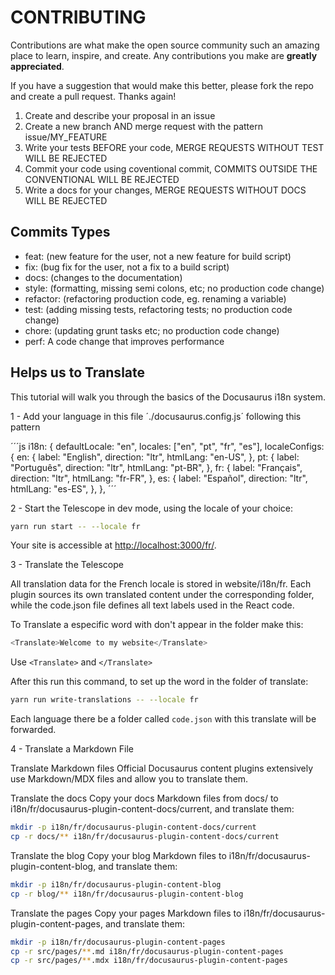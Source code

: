 # CONTRIBUTING

Contributions are what make the open source community such an amazing place to learn, inspire, and create. Any contributions you make are **greatly appreciated**.

If you have a suggestion that would make this better, please fork the repo and create a pull request. Thanks again!

1. Create and describe your proposal in an issue
2. Create a new branch AND merge request with the pattern issue/MY_FEATURE
3. Write your tests BEFORE your code, MERGE REQUESTS WITHOUT TEST WILL BE REJECTED
4. Commit your code using coventional commit, COMMITS OUTSIDE THE CONVENTIONAL WILL BE REJECTED
5. Write a docs for your changes, MERGE REQUESTS WITHOUT DOCS WILL BE REJECTED

## Commits Types

- feat: (new feature for the user, not a new feature for build script)
- fix: (bug fix for the user, not a fix to a build script)
- docs: (changes to the documentation)
- style: (formatting, missing semi colons, etc; no production code change)
- refactor: (refactoring production code, eg. renaming a variable)
- test: (adding missing tests, refactoring tests; no production code change)
- chore: (updating grunt tasks etc; no production code change)
- perf: A code change that improves performance

## Helps us to Translate

This tutorial will walk you through the basics of the Docusaurus i18n system.

1 - Add your language in this file ´./docusaurus.config.js´ following this pattern

´´´js
i18n: {
    defaultLocale: "en",
    locales: ["en", "pt", "fr", "es"],
    localeConfigs: {
      en: {
        label: "English",
        direction: "ltr",
        htmlLang: "en-US",
      },
      pt: {
        label: "Português",
        direction: "ltr",
        htmlLang: "pt-BR",
      },
      fr: {
        label: "Français",
        direction: "ltr",
        htmlLang: "fr-FR",
      },
      es: {
        label: "Español",
        direction: "ltr",
        htmlLang: "es-ES",
      },
    },
´´´

2 - Start the Telescope in dev mode, using the locale of your choice:

```bash
yarn run start -- --locale fr
```

Your site is accessible at <http://localhost:3000/fr/>.

3 - Translate the Telescope

All translation data for the French locale is stored in website/i18n/fr. Each plugin sources its own translated content under the corresponding folder, while the code.json file defines all text labels used in the React code.

To Translate a especific word with don't appear in the folder make this:

```js
<Translate>Welcome to my website</Translate>
```

Use `<Translate>` and `</Translate>`

After this run this command, to set up the word in the folder of translate:

```bash
yarn run write-translations -- --locale fr
```

Each language there be a folder called `code.json` with this translate will be forwarded.

4 - Translate a Markdown File

Translate Markdown files
Official Docusaurus content plugins extensively use Markdown/MDX files and allow you to translate them.

Translate the docs
Copy your docs Markdown files from docs/ to i18n/fr/docusaurus-plugin-content-docs/current, and translate them:

```bash
mkdir -p i18n/fr/docusaurus-plugin-content-docs/current
cp -r docs/** i18n/fr/docusaurus-plugin-content-docs/current
```

Translate the blog
Copy your blog Markdown files to i18n/fr/docusaurus-plugin-content-blog, and translate them:

```bash
mkdir -p i18n/fr/docusaurus-plugin-content-blog
cp -r blog/** i18n/fr/docusaurus-plugin-content-blog
```

Translate the pages
Copy your pages Markdown files to i18n/fr/docusaurus-plugin-content-pages, and translate them:

```bash
mkdir -p i18n/fr/docusaurus-plugin-content-pages
cp -r src/pages/**.md i18n/fr/docusaurus-plugin-content-pages
cp -r src/pages/**.mdx i18n/fr/docusaurus-plugin-content-pages
```

